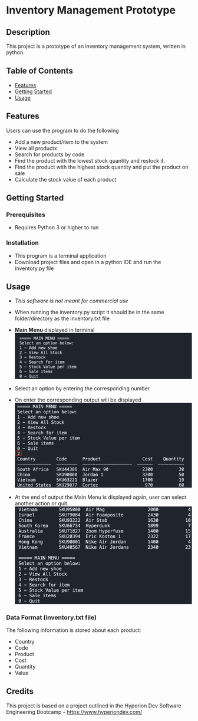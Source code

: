 # Inventory Management Prototype

## Description
This project is a prototype of an inventory management system, written in python. 

## Table of Contents
* [Features](https://github.com/Kimita-R/inventory-management-prototype/edit/master/README.md#features)
* [Getting Started](https://github.com/Kimita-R/inventory-management-prototype/edit/master/README.md#getting-started)
* [Usage](https://github.com/Kimita-R/inventory-management-prototype/edit/master/README.md#usage)

## Features
Users can use the program to do the following
* Add a new product/item to the system
* View all productx
* Search for products by code 
* Find the product with the lowest stock quantity and restock it. 
* Find the product with the highest stock quantity and put the product on sale
* Calculate the stock value of each product

## Getting Started

### Prerequisites
* Requires Python 3 or higher to run

### Installation
* This program is a terminal application
* Download project files and open in a python IDE and run the inventory.py file 

## Usage
* *This software is not meant for commercial use*
* When running the inventory.py script it should be in the same folder/directory as the inventory.txt file
* **Main Menu** displayed in terminal
![Screenshot of main menu.](https://github.com/Kimita-R/inventory-management-prototype/blob/master/assets/main-menu-display.jpg)

* Select an option by entering the corresponding number
* On enter the corresponding output will be displayed
![Screenshot of adding a new product.](https://github.com/Kimita-R/inventory-management-prototype/blob/master/assets/choose-option.jpg)

* At the end of output the Main Menu is displayed again, user can select another action or quit. 
![Screenshot of adding a new product.](https://github.com/Kimita-R/inventory-management-prototype/blob/master/assets/choose-option-2.jpg)

### Data Format (inventory.txt file)
The following information is stored about each product: 
* Country
* Code
* Product
* Cost
* Quantity
* Value

## Credits
This project is based on a project outlined in the Hyperion Dev Software Engineering Bootcamp - https://www.hyperiondev.com/

